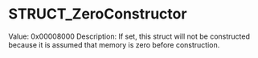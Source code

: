 # STRUCT_ZeroConstructor

Value: 0x00008000
Description: If set, this struct will not be constructed because it is assumed that memory is zero before construction.